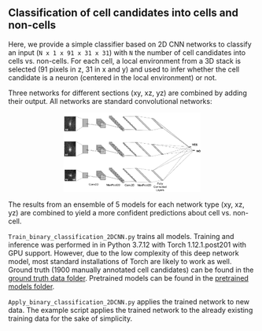 ## Classification of cell candidates into cells and non-cells

Here, we provide a simple classifier based on 2D CNN networks to classify an input (`N x 1 x 91 x 31 x 31`) with `N` the number of cell candidates into cells vs. non-cells. For each cell, a local environment from a 3D stack is selected (91 pixels in z, 31 in x and y) and used to infer whether the cell candidate is a neuron (centered in the local environment) or not.

Three networks for different sections (xy, xz, yz) are combined by adding their output. All networks are standard convolutional networks:

<!---![Deep 2D CNN used for classification of cell candidates into cells and non-cells](https://github.com/PTRRupprecht/Cell_Detection/blob/main/Binary_classification_neuron_candidates/DeepNetwork2DCNN.png)--->
<p align="center"><img src="https://github.com/PTRRupprecht/Cell_Detection/blob/main/Binary_classification_neuron_candidates/DeepNetwork2DCNN.png"  width="55%"></p>

The results from an ensemble of 5 models for each network type (xy, xz, yz) are combined to yield a more confident predictions about cell vs. non-cell.

`Train_binary_classification_2DCNN.py` trains all models. Training and inference was performed in in Python 3.7.12 with Torch 1.12.1.post201 with GPU support. However, due to the low complexity of this deep network model, most standard installations of Torch are likely to work as well. Ground truth (1900 manually annotated cell candidates) can be found in the [ground truth data folder](https://github.com/PTRRupprecht/Cell_Detection/tree/main/Binary_classification_neuron_candidates/ground_truth_data). Pretrained models can be found in the [pretrained models folder](https://github.com/PTRRupprecht/Cell_Detection/tree/main/Binary_classification_neuron_candidates/trained_models).

`Apply_binary_classification_2DCNN.py` applies the trained network to new data. The example script applies the trained network to the already existing training data for the sake of simplicity.
